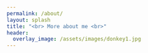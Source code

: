```yaml
---      
permalink: /about/
layout: splash
title: "<br> More about me <br>"
header:
  overlay_image: /assets/images/donkey1.jpg
---
```


